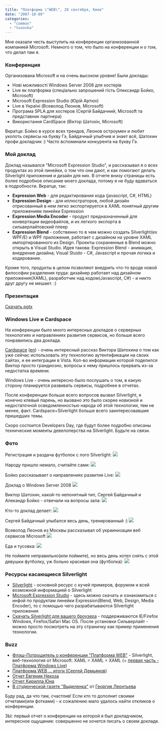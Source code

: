 ```yaml
---
title: "Платформа \"WEB\", 28 сентября, Киев"
date: "2007-10-09"
categories: 
  - "common"
  - "tusovka"
---
```


Мне оказали честь выступить на конференции организованной компанией Microsoft. Немного о том, что было на конференции и о том, что делал там я.

### Конференция

Организована Microsoft и на очень высоком уровне! Были доклады:

- Новi можливостi Windows Server 2008 для хостерiв
- Live як платформа (спецiально запрошений гiсть Олександр Бойко, Microsoft)
- Microsoft Expression Studio (Юрiй Артюх)
- Live в Українi (Всеволод Леонов, Microsoft)
- Програма SPLA для хостеров (Сергiй Байдачний, Microsoft та представник партнера)
- Використання CardSpace (Вiктор Шатохiн, Microsoft)

Вкратце: Бойко в курсе всех трендов, Леонов остроумен и любит уколоть сервисы на букву Гэ, Байдачный улыбчив и знает всё, Шатохин профи докладчик :) Часто вспоминали конкурента на букву Гэ.

### Мой доклад

Доклад назывался "Microsoft Expression Studio", и рассказывал я о всех продуктах из этой линейки, о том что они дают, и как помогают делать Silverlight приложения и дизайн для них. В отчете внизу страницы есть более подробное описание моего доклада, потому я не буду вдаваться в подробности. Вкратце, так:

- **Expression Web** - для редактирования кода (javascript, С#, HTML)
- **Expression Design** - для иллюстраторов, любой дизайн отрисованный в нем легко экспортируется в XAML понятный другим приложениям линейки Expression
- **Expression Media Encoder** - продукт предназначенный для конвертации видеофайлов, и их легкого экспорта в сильверлайтовский плеер
- **Expression Blend** - собственно то в чем можно создать Silverlight(ex WPF/E) и WPF приложения, работает с дизайном на уровне XAML импортированного из Design. Проекты сохраненные в Blend можно открыть в Visual Studio. Идея такова: Expression Blend - анимация, внедрение дизайна; Visual Stuido - C#, Javascript и прочая логика и кодирование.

Кроме того, продукты в целом позволяют внедрить что-то вроде новой философии разделения труда: дизайнер работает над дизайном приложения(XAML), разработчик над кодом(Javascript, C#) - и никто друг другу не мешает. :)

### Презентация

 [Скачать pptx](http://cssing.org.ua/examples/Expression.pptx)

### Windows Live и Cardspace

На конференции было много интересных докладов о серверных технологиях и направлениях развития сервисов, но больше всего понравились два доклада.

[Cardspace](http://ru.wikipedia.org/wiki/Windows_CardSpace) ([en](http://en.wikipedia.org/wiki/Windows_CardSpace)) - очень интересный рассказ Виктора Шатохина о том как уже сейчас использовать эту технологию аутентификации на своих сайтах, и ее интеграции в Vista. Кол-во информации которой поделился Виктор просто грандиозно, вопросы к нему пришлось прервать из-за недостатка времени.

Windows Live - очень интересно было послушать о том, в какую сторону планируется развивать сервисы, подробнее в отчетах.

После конференции больше всего вопросов вызвал Silverlight, я конечно клевый парень, но вызвано это было скорее новизной и недостаточной осведомленностью народа об этой технологии, тем не менее, факт. Cardspace+Silverlight больше всего заинтересовавшие пришедших темы.

Скоро состоится Developers Day, где будут более подробно описаны технические моменты девелоперства на Silverlight. Будьте на связи.

### Фото

Регистрация и раздача футболок с лого Silverlight: ![](/pic/platforma/9.jpg)

Народу пришло немало, считайте сами: ![](/pic/platforma/1.jpg)

Бойко рассказывает о направлениях развития Live: ![](/pic/platforma/3.jpg)

Доклад о Windows Server 2008 ![](/pic/platforma/2.jpg)

Виктор Шатохин, какой-то непонятный тип, Сергей Байдачный и Алекандр Бойко - отвечали на вопросы зала: ![](/pic/platforma/4.jpg)

Кто-то доклад делает: ![](/pic/platforma/ak.jpg)

Сергей Байдачный улыбался весь день, тренированный :) ![](/pic/platforma/5.jpg)

Всеволод Леонов из Москвы рассказывал об украинизации веб сервисов Microsoft ![](/pic/platforma/6.jpg)

Еда и тусовка: ![](/pic/platforma/7.jpg)

Не поймите неправильно(или поймите), но весь день хотел снять с этой девушки футболку, уж больно красивая она (футболка): ![](/pic/platforma/8.jpg)

### Ресурсы касающиеся Silverlight

- [Silverlight](http://silverlight.net/) - основной ресурс с кучей примеров, форумом и всей возможной информацией о Silverlight
- [Microsoft Expression Studio](http://www.microsoft.com/expression/) - здесь можно скачать и ознакомиться с инфой по продуктам линейки Expression(Blend, Web, Design, Media Encoder), то с помощью чего разрабатываются Silverlight приложения
- [Скачать Silverlight для вашего броузера](http://www.microsoft.com/silverlight/downloads.aspx) - поддерживаются IE/Firefox Windows, Firefox/Safari Mac OS. После установки Сильверлайт - можно просто посмотреть на эту страничку как пример применения технологии.

### Buzz

- [Флэш-Потрошитель о конференции "Платформа WEB"](http://flash-ripper.com/archives/001929.php) - Silverlight, веб-технология от Microsoft: XAML = XAML = XAML (+ [первая часть - Платформа Windows Live](http://flash-ripper.com/archives/001926.php))
- [Платформа WEB ... итоги (Сергей Демьянов)](http://dev.net.ua/blogs/demon_xxi/archive/2007/10/02/4315.aspx)
- [Отчет Евгения Некоза](http://nekoz.com.ua/blog/2007/09/29/platforma-web/)
- [Отчет Кирилла Юна](http://cyrillyun.blogspot.com/2007/10/web-microsoft-web.html)
- [В студенческой газете "Выделенка"](http://videlenka.googlepages.com/videlenka2.pdf) от [Георгия Леонтьева](http://folone.edublogs.org/)

Буду рад, да что там, счастлив! Если кто то дополнит своими отчетами(или фотками) - к сожалению мало удалось найти откликов о конференции.

ЗЫ: первый отчет о конференции на которой я был докладчиком, интересное ощущение: совершенно не хочется писать о своем докладе.
